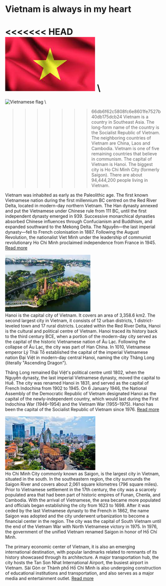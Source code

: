 # Vietnam is always in my heart
<<<<<<< HEAD
![Vietnamese flag](/Image/vnFlag.jpeg) \
=======
![Vietnamese flag](image/kk4.jpegvnFlag.jpeg) \
>>>>>>> 66db6f62c5808fc6e8601fe7527b40db175dcb24
Vietnam  is a country in Southeast Asia. The long-form name of the country is the Socialist Republic of Vietnam. The neighboring countries of Vietnam are China, Laos and Cambodia. Vietnam is one of five remaining countries that believe in communism. The capital of Vietnam is Hanoi. The biggest city is Ho Chi Minh City (formerly Saigon). There are about 94,444,200 people living in Vietnam.

Vietnam was inhabited as early as the Paleolithic age. The first known Vietnamese nation during the first millennium BC centred on the Red River Delta, located in modern-day northern Vietnam. The Han dynasty annexed and put the Vietnamese under Chinese rule from 111 BC, until the first independent dynasty emerged in 939. Successive monarchical dynasties absorbed Chinese influences through Confucianism and Buddhism, and expanded southward to the Mekong Delta. The Nguyễn—the last imperial dynasty—fell to French colonisation in 1887. Following the August Revolution, the nationalist Viet Minh under the leadership of communist revolutionary Ho Chi Minh proclaimed independence from France in 1945. 
[Read more](https://worldtravelfamily.com/vietnam-travel-blog/) 

![Hanoi - The capital of Vietnam](/Image/hanoi.jpeg) \
Hanoi is the capital city of Vietnam. It covers an area of 3,358.6 km2. The second largest city in Vietnam, it consists of 12 urban districts, 1 district-leveled town and 17 rural districts. Located within the Red River Delta, Hanoi is the cultural and political centre of Vietnam.
Hanoi traced its history back to the third century BCE, when a portion of the modern-day city served as the capital of the historic Vietnamese nation of Âu Lạc. Following the collapse of Âu Lạc, the city was part of Han China. In 1010, Vietnamese emperor Lý Thái Tổ established the capital of the imperial Vietnamese nation Đại Việt in modern-day central Hanoi, naming the city Thăng Long (literally "Ascending Dragon"). 

Thăng Long remained Đại Việt's political centre until 1802, when the Nguyễn dynasty, the last imperial Vietnamese dynasty, moved the capital to Huế. The city was renamed Hanoi in 1831, and served as the capital of French Indochina from 1902 to 1945. On 6 January 1946, the National Assembly of the Democratic Republic of Vietnam designated Hanoi as the capital of the newly-independent country, which would last during the First Indochina War (1946–1954) and the Vietnam War (1955–1975). Hanoi has been the capital of the Socialist Republic of Vietnam since 1976. [Read more](https://www.thelostpassport.com/hanoi-travel-guide/)

![Hochiminh city -The old name is Saigon](/Image/hcm.jpeg) \
Ho Chi Minh City commonly known as Saigon, is the largest city in Vietnam, situated in the south. In the southeastern region, the city surrounds the Saigon River and covers about 2,061 square kilometres (796 square miles).
Prior to Vietnamese settlement in the 17th century, the city was a scarcely populated area that had been part of historic empires of Funan, Chenla, and Cambodia. With the arrival of Vietnamese, the area became more populated and officials began establishing the city from 1623 to 1698. After it was ceded by the last Vietnamese dynasty to the French in 1862, the name Saigon was adopted and the city underwent urbanization to become a financial center in the region. The city was the capital of South Vietnam until the end of the Vietnam War with North Vietnamese victory in 1975. In 1976, the government of the unified Vietnam renamed Saigon in honor of Hồ Chí Minh.

The primary economic center of Vietnam, it is also an emerging international destination, with popular landmarks related to remnants of its history showcased through its architecture. A major transportation hub, the city hosts the Tan Son Nhat International Airport, the busiest airport in Vietnam. Sài Gòn or Thành phố Hồ Chí Minh is also undergoing construction of educational institutions and transportation, and also serves as a major media and entertainment outlet. [Read more](https://www.willflyforfood.net/the-first-timers-travel-guide-to-ho-chi-minh-city-saigon-vietnam/)